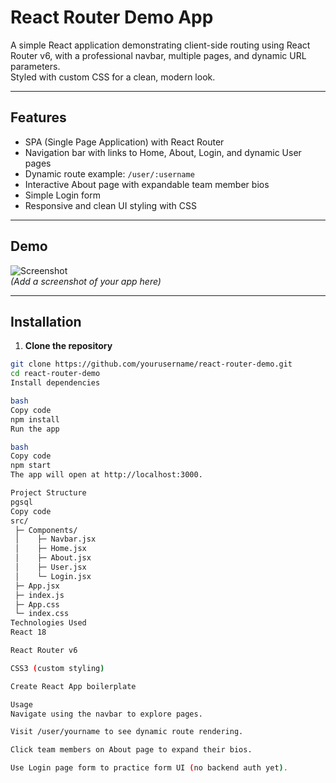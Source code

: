 # React Router Demo App

A simple React application demonstrating client-side routing using React Router v6, with a professional navbar, multiple pages, and dynamic URL parameters.  
Styled with custom CSS for a clean, modern look.

---

## Features

- SPA (Single Page Application) with React Router  
- Navigation bar with links to Home, About, Login, and dynamic User pages  
- Dynamic route example: `/user/:username`  
- Interactive About page with expandable team member bios  
- Simple Login form  
- Responsive and clean UI styling with CSS

---

## Demo

![Screenshot](./screenshot.png)  
*(Add a screenshot of your app here)*

---

## Installation

1. **Clone the repository**  
```bash
git clone https://github.com/yourusername/react-router-demo.git
cd react-router-demo
Install dependencies

bash
Copy code
npm install
Run the app

bash
Copy code
npm start
The app will open at http://localhost:3000.

Project Structure
pgsql
Copy code
src/
 ├─ Components/
 │    ├─ Navbar.jsx
 │    ├─ Home.jsx
 │    ├─ About.jsx
 │    ├─ User.jsx
 │    └─ Login.jsx
 ├─ App.jsx
 ├─ index.js
 ├─ App.css
 └─ index.css
Technologies Used
React 18

React Router v6

CSS3 (custom styling)

Create React App boilerplate

Usage
Navigate using the navbar to explore pages.

Visit /user/yourname to see dynamic route rendering.

Click team members on About page to expand their bios.

Use Login page form to practice form UI (no backend auth yet).


